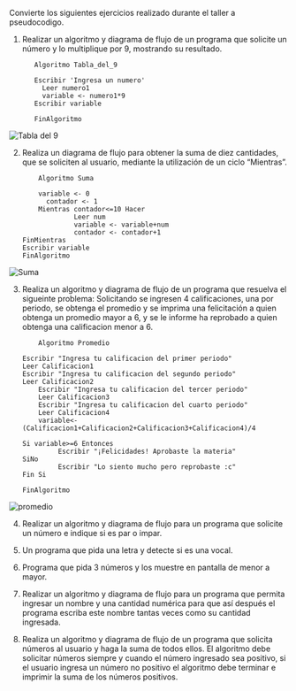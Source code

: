 
Convierte los siguientes ejercicios realizado durante el taller a pseudocodigo.

1. Realizar un algoritmo y diagrama de flujo de un programa que solicite un número y lo multiplique por 9, mostrando su resultado.

          Algoritmo Tabla_del_9
	
          Escribir 'Ingresa un numero'
        	Leer numero1
	        variable <- numero1*9
          Escribir variable

          FinAlgoritmo

![Tabla del 9](https://user-images.githubusercontent.com/101203478/159967531-60fc23f1-914b-4113-8008-c21a9a2d7dae.png)

2. Realiza un diagrama de flujo para obtener la suma de diez cantidades, que se soliciten al usuario, mediante la utilización de un ciclo “Mientras”. 

           Algoritmo Suma
	     
           variable <- 0
	         contador <- 1
           Mientras contador<=10 Hacer
		            Leer num
	        	    variable <- variable+num
		            contador <- contador+1
	   FinMientras
	   Escribir variable
	   FinAlgoritmo

![Suma](https://user-images.githubusercontent.com/101203478/159971967-7e0dd1f6-9c2a-4ca8-b73b-6a9b4f3ea4a3.png)

3. Realiza un algoritmo y diagrama de flujo de un programa que resuelva el sigueinte problema: Solicitando se ingresen 4 calificaciones, una por periodo, se obtenga el promedio y se imprima una felicitación a quien obtenga un promedio mayor a 6, y se le informe ha reprobado a quien obtenga una calificacion menor a 6.

           Algoritmo Promedio
	   
	   Escribir "Ingresa tu calificacion del primer periodo"
	   Leer Calificacion1
	   Escribir "Ingresa tu calificacion del segundo periodo"
	   Leer Calificacion2
           Escribir "Ingresa tu calificacion del tercer periodo"
           Leer Calificacion3
           Escribir "Ingresa tu calificacion del cuarto periodo"
           Leer Calificacion4
           variable<-(Calificacion1+Calificacion2+Calificacion3+Calificacion4)/4
           
	   Si variable>=6 Entonces
	        	Escribir "¡Felicidades! Aprobaste la materia"
	   SiNo
	        	Escribir "Lo siento mucho pero reprobaste :c"
	   Fin Si
        
	   FinAlgoritmo

![promedio](https://user-images.githubusercontent.com/101203478/160151328-44695890-d5c1-42ac-a55d-838096c6307e.png)

4. Realizar un algoritmo y diagrama de flujo para un programa que solicite un número e indique si es par o impar.


5. Un programa que pida una letra y detecte si es una vocal.


6. Programa que pida 3 números y los muestre en pantalla de menor a mayor.


7. Realizar un algoritmo y diagrama de flujo para un programa que permita ingresar un nombre y una cantidad numérica para que así después el programa escriba este nombre tantas veces como su cantidad ingresada.


8. Realiza un algoritmo y diagrama de flujo de un programa que solicita números al usuario y haga la suma de todos ellos. El algoritmo debe solicitar números siempre y cuando el número ingresado sea positivo, si el usuario ingresa un número no positivo el algoritmo debe terminar e imprimir la suma de los números positivos.
